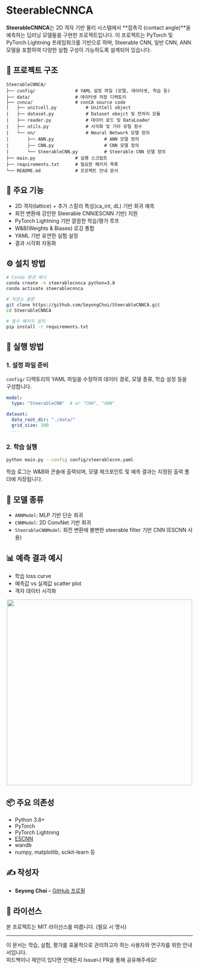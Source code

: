 # SteerableCNNCA

**SteerableCNNCA**는 2D 격자 기반 물리 시스템에서 **접촉각 (contact angle)**을 예측하는 딥러닝 모델들을 구현한 프로젝트입니다. 이 프로젝트는 PyTorch 및 PyTorch Lightning 프레임워크를 기반으로 하며, Steerable CNN, 일반 CNN, ANN 모델을 포함하여 다양한 실험 구성이 가능하도록 설계되어 있습니다.

## 📁 프로젝트 구조

```
SteerableCNNCA/
├── config/               # YAML 설정 파일 (모델, 데이터셋, 학습 등)
├── data/                 # 데이터셋 저장 디렉토리
├── cnnca/                # cnnCA source code
|   ├── unitcell.py           # UnitCell object
|   ├── dataset.py            # Dataset obejct 및 전처리 모듈
|   ├── reader.py             # 데이터 로드 및 DataLoader
|   ├── utils.py              # 시각화 및 기타 유틸 함수
|   └── nn/                   # Neural Network 모델 정의
|       ├── ANN.py                   # ANN 모델 정의
|       ├── CNN.py                   # CNN 모델 정의
|       └── SteerableCNN.py          # Steerable CNN 모델 정의    
├── main.py               # 실행 스크립트
├── requirements.txt      # 필요한 패키지 목록
└── README.md             # 프로젝트 안내 문서
```

## 🧠 주요 기능

- 2D 격자(lattice) + 추가 스칼라 특성(ca_int, dL) 기반 회귀 예측
- 회전 변환에 강인한 Steerable CNN(ESCNN 기반) 지원
- PyTorch Lightning 기반 깔끔한 학습/평가 루프
- W&B(Weights & Biases) 로깅 통합
- YAML 기반 유연한 실험 설정
- 결과 시각화 자동화

## ⚙️ 설치 방법

```bash
# Conda 환경 예시
conda create -n steerablecnnca python=3.8
conda activate steerablecnnca

# 저장소 클론
git clone https://github.com/SeyongChoi/SteerableCNNCA.git
cd SteerableCNNCA

# 필수 패키지 설치
pip install -r requirements.txt
```

## 🚀 실행 방법

### 1. 설정 파일 준비

`config/` 디렉토리의 YAML 파일을 수정하여 데이터 경로, 모델 종류, 학습 설정 등을 구성합니다.

```yaml
model:
  type: "SteerableCNN"  # or "CNN", "ANN"

dataset:
  data_root_dir: "./data/"
  grid_size: 100
  ...
```

### 2. 학습 실행

```bash
python main.py --config config/steerablecnn.yaml
```

학습 로그는 W&B와 콘솔에 출력되며, 모델 체크포인트 및 예측 결과는 지정된 출력 폴더에 저장됩니다.

## 🧩 모델 종류

- `ANNModel`: MLP 기반 단순 회귀
- `CNNModel`: 2D ConvNet 기반 회귀
- `SteerableCNNModel`: 회전 변환에 불변한 steerable filter 기반 CNN (ESCNN 사용)

## 📊 예측 결과 예시

- 학습 loss curve  
- 예측값 vs 실제값 scatter plot  
- 격자 데이터 시각화

<p align="center">
  <img src="docs/example_plot.png" width="500">
</p>

## 📦 주요 의존성

- Python 3.8+
- PyTorch
- PyTorch Lightning
- [ESCNN](https://github.com/QUVA-Lab/escnn)
- wandb
- numpy, matplotlib, scikit-learn 등

## ✍️ 작성자

- **Seyong Choi** – [GitHub 프로필](https://github.com/SeyongChoi)

## 📄 라이선스

본 프로젝트는 MIT 라이선스를 따릅니다. (필요 시 명시)

---

이 문서는 학습, 실험, 평가를 효율적으로 관리하고자 하는 사용자와 연구자를 위한 안내서입니다.  
피드백이나 제안이 있다면 언제든지 Issue나 PR을 통해 공유해주세요!
